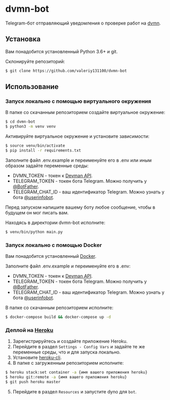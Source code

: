 # dvmn-bot

Telegram-бот отправляющий уведомления о проверке работ на [dvmn](https://dvmn.org).

## Установка
Вам понадобится установленный Python 3.6+ и git.

Склонируйте репозиторий:
```bash
$ git clone https://github.com/valeriy131100/dvmn-bot
```

## Использование

### Запуск локально с помощью виртуального окружения
В папке со скачанным репозиторием создайте виртуальное окружение:
```bash
$ cd dvmn-bot
$ python3 -m venv venv
```

Активируйте виртуальное окружение и установите зависимости:
```bash
$ source venv/bin/activate
$ pip install -r requirements.txt
```

Заполните файл .env.example и переименуйте его в .env или иным образом задайте переменные среды:
* DVMN_TOKEN - токен к [Devman API](https://dvmn.org/api/docs/).
* TELEGRAM_TOKEN - токен бота Telegram. Можно получить у [@BotFather](https://t.me/BotFather).
* TELEGRAM_CHAT_ID - ваш идентификатор Telegram. Можно узнать у бота [@userinfobot](https://t.me/userinfobot).

Перед запуском напишите вашему боту любое сообщение, чтобы в будущем он мог писать вам.

Находясь в директории dvmn-bot исполните:
```bash
$ venv/bin/python main.py
```

### Запуск локально с помощью Docker
Вам понадобится установленный [Docker](https://docs.docker.com/get-docker/).

Заполните файл .env.example и переименуйте его в .env:
* DVMN_TOKEN - токен к [Devman API](https://dvmn.org/api/docs/).
* TELEGRAM_TOKEN - токен бота Telegram. Можно получить у [@BotFather](https://t.me/BotFather).
* TELEGRAM_CHAT_ID - ваш идентификатор Telegram. Можно узнать у бота [@userinfobot](https://t.me/userinfobot).

В папке со скачанным репозиторием исполните:
```bash
$ docker-compose build && docker-compose up -d
```

### Деплой на [Heroku](https://heroku.com/)

1. Зарегистрируйтесь и создайте приложение Heroku.
2. Перейдите в раздел `Settings - Config Vars` и задайте те же переменные среды, что и для запуска локально.
3. Установите [heroku-cli](https://devcenter.heroku.com/articles/heroku-cli#install-the-heroku-cli).
4. В папке с загруженным репозиторием исполните:
```bash
$ heroku stack:set container -a {имя вашего приложения heroku}
$ heroku git:remote -a {имя вашего приложения heroku}
$ git push heroku master
```
5. Перейдите в раздел `Resources` и запустите dyno для `bot`.
